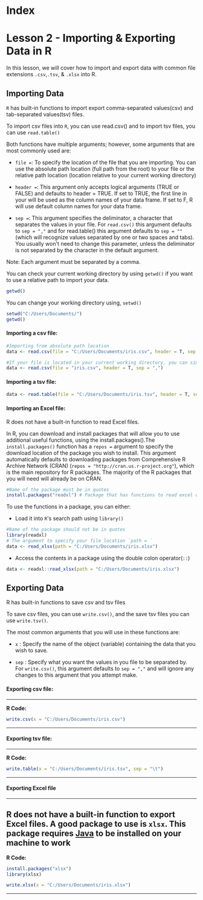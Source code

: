 # Index

# Lesson 2 - Importing & Exporting Data in R

In this lesson, we will cover how to import and export data with common file extensions `.csv`,`.tsv`, & `.xlsx` into R.

## Importing Data

`R` has built-in functions to import export comma-separated values(csv) and tab-separated values(tsv) files. 

To import csv files into `R`, you can use read.csv() and to import tsv files, you can use `read.table()`

Both functions have multiple arguments; however, some arguments that are most commonly used are:

- `file =`: To specify the location of the file that you are importing. You can use the absolute path location (full path from the root) to your file or the relative path location (location relative to your current working directory)

- `header =`: This argument only accepts logical arguments (TRUE or FALSE) and defaults to header = TRUE. If set to TRUE, the first line in your will be used as the column names of your data frame. If set to F, R will use default column names for your data frame.

- `sep =`: This argument specifies the deliminator, a character that separates the values in your file. For `read.csv()` this argument defaults to `sep = ","` and for read.table() this argument defaults to `sep = ""` (which will recognize values separated by one or two spaces and tabs). You usually won't need to change this parameter, unless the deliminator is not separated by the character in the default argument.

Note: Each argument must be separated by a comma.

You can check your current working directory by using `getwd()` if you want to use a relative path to import your data. 

```R
getwd()
```
You can change your working directory using, `setwd()`

```R
setwd("C:/Users/Documents/")
getwd()
```

#### Importing a csv file:
```R
#Importing from absolute path location
data <- read.csv(file = "C:/Users/Documents/iris.csv", header = T, sep = ",")

#If your file is located in your current working directory, you can simply use the name of your file. This would be the relative path location of your file.
data <- read.csv(file = "iris.csv", header = T, sep = ",")
```


#### Importing a tsv file:
```R
data <- read.table(file = "C:/Users/Documents/iris.tsv", header = T, sep = "\t")
```

#### Importing an Excel file:

R does not have a built-in function to read Excel files. 

In R, you can download and install packages that will allow you to use additional useful functions, using the install.packages().The `install.packages()` function has a `repos =` argument to specify the download location of the package you wish to install. This argument automatically defaults to downloading packages from Comprehensive R Archive Network (CRAN) (`repos = "http://cran.us.r-project.org"`), which is the main repository for R packages. The majority of the R packages that you will need will already be on CRAN. 

```R
#Name of the package must be in quotes
install.packages("readxl") # Package that has functions to read excel data into R
```

To use the functions in a package, you can either:

- Load it into `R`'s search path using `library()`
```R
#Name of the package should not be in quotes
library(readxl)
# The argument to specify your file location `path = `
data <- read_xlsx(path = "C:/Users/Documents/iris.xlsx")
```
- Access the contents in a package using the double colon operator(`::`)
```R
data <- readxl::read_xlsx(path = "C:/Users/Documents/iris.xlsx")
```

## Exporting Data

R has built-in functions to save csv and tsv files

To save csv files, you can use `write.csv()`, and the save tsv files you can use `write.tsv()`.

The most common arguments that you will use in these functions are:

- `x` : Specify the name of the object (variable) containing the data that you wish to save.

- `sep` : Specify what you want the values in you file to be separated by. For `write.csv()`, this argument defaults to `sep = ","` and will ignore any changes to this argument that you attempt make. 

#### Exporting csv file:

---
**R Code:**
```R
write.csv(x = "C:/Users/Documents/iris.csv")
```
---
#### Exporting tsv file:

---
**R Code:**
```R
write.table(x = "C:/Users/Documents/iris.tsv", sep = "\t")
```
---
#### Exporting Excel file

---
R does not have a built-in function to export Excel files. A good package to use is `xlsx`. This package requires [Java](https://www.java.com/en/download/) to be installed on your machine to work
---

**R Code:**
```R
install.packages("xlsx")
library(xlsx)

write.xlsx(x = "C:/Users/Documents/iris.xlsx")
```
---

